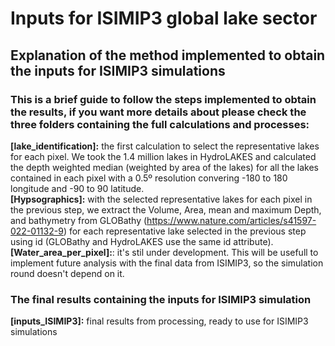 # Inputs for ISIMIP3 global lake sector <br />
## Explanation of the method implemented to obtain the inputs for ISIMIP3 simulations <br />

### This is a brief guide to follow the steps implemented to obtain the results, if you want more details about please check the three folders containing the full calculations and processes:<br />

**[lake_identification]:** the first calculation to select the representative lakes for each pixel. We took the 1.4 million lakes in HydroLAKES and calculated the depth weighted median (weighted by area of the lakes) for all the lakes contained in each pixel with a 0.5º resolution convering -180 to 180 longitude and -90 to 90 latitude.  <br />
**[Hypsographics]:** with the selected representative lakes for each pixel in the previous step, we extract the Volume, Area, mean and maximum Depth, and bathymetry from GLOBathy (https://www.nature.com/articles/s41597-022-01132-9) for each representative lake selected in the previous step using id (GLOBathy and HydroLAKES use the same id attribute). 
**[Water_area_per_pixel]:**: it's stil under development. This will be usefull to implement future analysis with the final data from ISIMIP3, so the simulation round doesn't depend on it. <br />


### The final results containing the inputs for ISIMIP3 simulation <br />
**[inputs_ISIMIP3]:** final results from processing, ready to use for ISIMIP3 simulations <br />
